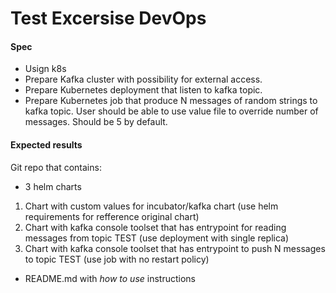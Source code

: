 # Test Excersise DevOps

#### Spec
- Usign k8s
- Prepare Kafka cluster with possibility for external access.
- Prepare Kubernetes deployment that listen to kafka topic.
- Prepare Kubernetes job that produce N messages of random strings to kafka topic. User should be able to use value file to override number of messages. Should be 5 by default.

#### Expected results
Git repo that contains:
- 3 helm charts
1. Chart with custom values for incubator/kafka chart (use helm requirements for refference original chart)
2. Chart with kafka console toolset that has entrypoint for reading messages from topic TEST (use deployment with single replica)
3. Chart with kafka console toolset that has entrypoint to push N messages to topic TEST (use job with no restart policy)
- README.md with *how to use* instructions


